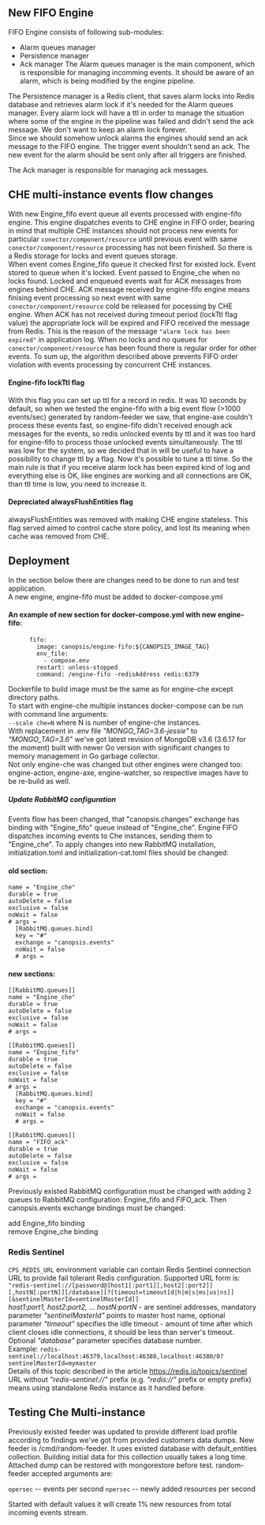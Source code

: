 
## New FIFO Engine
FIFO Engine consists of following sub-modules:
* Alarm queues manager
* Persistence manager
* Ack manager
The Alarm queues manager is the main component, which is responsible for managing incomming events. It should be aware of an alarm, which is being modified by the engine pipeline.  

The Persistence manager is a Redis client, that saves alarm locks into Redis database and retrieves alarm lock if it's needed for the Alarm queues manager. Every alarm lock will have a ttl in order to manage the situation where some of the engine in the pipeline was failed and didn't send the ack message. We don't want to keep an alarm lock forever.  
Since we should somehow unlock alarms the engines should send an ack message to the FIFO engine. The trigger event shouldn't send an ack. The new event for the alarm should be sent only after all triggers are finished.  

The Ack manager is responsible for managing ack messages.  

## CHE multi-instance events flow changes
With new Engine_fifo event queue all events processed with engine-fifo engine. This engine dispatches events to CHE   engine in FIFO order, bearing in mind that multiple CHE instances should not process new events for particular `conector/component/resource` until previous event with same `conector/component/resource` processing has not been finished. So there is a Redis storage for locks and event queues storage.  
When event comes Engine_fifo queue it checked first for existed lock. Event stored to queue when it's locked. Event passed to Engine_che when no locks found. Locked and enqueued events wait for ACK messages from engines behind CHE.
ACK message received by engine-fifo engine means finising event processing so next event with same `conector/component/resource` cold be released for pocessing by CHE engine. When ACK has not received during timeout period (lockTtl flag value) the appropriate lock will be expired and FIFO received the message from Redis. This is the reason of the message `"alarm lock has been expired"` in application log. When no locks and no queues for `conector/component/resource` has been found there is regular order for other events. To sum up, the algorithm described above prevents FIFO order violation with events processing by concurrent CHE instances.

#### Engine-fifo lockTtl flag
With this flag you can set up ttl for a record in redis. It was 10 seconds by default, so when we tested the engine-fifo with a big event flow (>1000 events/sec) generated by random-feeder we saw, that engine-axe couldn't process these events fast, so engine-fifo didn't received enough ack messages for the events, so redis unlocked events by ttl and it was too hard for engine-fifo to process those unlocked events simultaneously. The ttl was low for the system, so we decided that in will be useful to have a possibility to change ttl by a flag.
Now it's possible to tune a ttl time.
So the main rule is that if you receive alarm lock has been expired kind of log and everything else is OK, like engines are working and all connections are OK, than ttl time is low, you need to increase it.

#### Depreciated alwaysFlushEntities flag
alwaysFlushEntities was removed with making CHE engine stateless. This flag served aimed to control cache store policy, and lost its meaning when cache was removed from CHE.

## Deployment
In the section below there are changes need to be done to run and test application.  
A new engine, engine-fifo must be added to docker-compose.yml  

#### An example of new section for docker-compose.yml with new engine-fifo:
```
      fifo:
        image: canopsis/engine-fifo:${CANOPSIS_IMAGE_TAG}
        env_file:
          - compose.env
        restart: unless-stopped
        command: /engine-fifo -redisAddress redis:6379
```

Dockerfile to build image must be the same as for engine-che except directory paths.  
To start with engine-che multiple instances docker-compose can be run with command line arguments:  
`--scale che=N` where N is number of engine-che instances.  
With replacement in .env file *"MONGO_TAG=3.6-jessie"* to *"MONGO_TAG=3.6"* we've got latest revision of MongoDB v3.6  (3.6.17 for the moment) built with newer Go version with significant changes to memory management in Go garbage collector.  
Not only engine-che was changed but other engines were changed too: engine-action, engine-axe, engine-watcher, so respective images have to be re-build as well.  

##### Update RabbitMQ configuration
Events flow has been changed, that "canopsis.changes" exchange has binding with "Engine_fifo" queue instead of "Engine_che". Engine FIFO dispatches incoming events to Che instances, sending them to "Engine_che".
To apply changes into new RabbitMQ installation, initialization.toml and initialization-cat.toml files should be changed:

#### old section:

``` [[RabbitMQ.queues]]
name = "Engine_che"
durable = true
autoDelete = false
exclusive = false
noWait = false
# args =
  [RabbitMQ.queues.bind]
  key = "#"
  exchange = "canopsis.events"
  noWait = false
  # args =
 ``` 
#### new sections:
```
[[RabbitMQ.queues]]
name = "Engine_che"
durable = true
autoDelete = false
exclusive = false
noWait = false
# args =

[[RabbitMQ.queues]]
name = "Engine_fifo"
durable = true
autoDelete = false
exclusive = false
noWait = false
# args =
  [RabbitMQ.queues.bind]
  key = "#"
  exchange = "canopsis.events"
  noWait = false
  # args =

[[RabbitMQ.queues]]
name = "FIFO_ack"
durable = true
autoDelete = false
exclusive = false
noWait = false
# args =
```

Previously existed RabbitMQ configuration must be changed with adding 2 queues to RabbitMQ configuration: Engine_fifo and FIFO_ack. Then canopsis.events exchange bindings must be changed:

add Engine_fifo binding  
remove Engine_che binding  

### Redis Sentinel
`CPS_REDIS_URL` environment variable can contain Redis Sentinel connection URL to provide fail tolerant Redis configuration.
Supported URL form is:  `"redis-sentinel://[password@]host1[:port1][,host2[:port2]][,hostN[:portN]][/database][?[timeout=timeout[d|h|m|s|ms|us|ns]][&sentinelMasterId=sentinelMasterId]]`  
*host1:port1, host2:port2, ... hostN:portN* - are sentinel addresses, mandatory parameter *"sentinelMasterId"* points to master host name, optional parameter *"timeout"* specifies the idle timeout - amount of time after which client closes idle connections, it should be less than server's timeout. Optional *"database"* parameter specifies database number.  
Example: `redis-sentinel://localhost:46379,localhost:46380,localhost:46380/0?sentinelMasterId=mymaster`  
Details of this topic described in the article https://redis.io/topics/sentinel  
URL without *"redis-sentinel://"* prefix (e.g. *"redis://"* prefix or empty prefix) means using standalone Redis instance as it handled before.  

## Testing Che Multi-instance
Previously existed feeder was updated to provide different load profile according to findings we've got from provided customers data dumps. New feeder is /cmd/random-feeder. It uses existed database with default_entities collection. Building initial data for this collection usually takes a long time. Attached dump can be restored with mongorestore before test. random-feeder accepted arguments are:

`opersec` -- events per second
`npersec` -- newly added resources per second

Started with default values it will create 1% new resources from total incoming events stream.